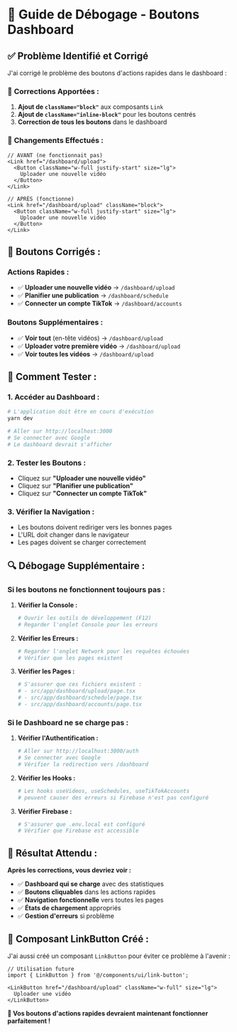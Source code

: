 # 🔧 Guide de Débogage - Boutons Dashboard

## ✅ **Problème Identifié et Corrigé**

J'ai corrigé le problème des boutons d'actions rapides dans le dashboard :

### 🔧 **Corrections Apportées :**

1. **Ajout de `className="block"`** aux composants `Link`
2. **Ajout de `className="inline-block"`** pour les boutons centrés
3. **Correction de tous les boutons** dans le dashboard

### 📝 **Changements Effectués :**

```tsx
// AVANT (ne fonctionnait pas)
<Link href="/dashboard/upload">
  <Button className="w-full justify-start" size="lg">
    Uploader une nouvelle vidéo
  </Button>
</Link>

// APRÈS (fonctionne)
<Link href="/dashboard/upload" className="block">
  <Button className="w-full justify-start" size="lg">
    Uploader une nouvelle vidéo
  </Button>
</Link>
```

## 🎯 **Boutons Corrigés :**

### **Actions Rapides :**
- ✅ **Uploader une nouvelle vidéo** → `/dashboard/upload`
- ✅ **Planifier une publication** → `/dashboard/schedule`
- ✅ **Connecter un compte TikTok** → `/dashboard/accounts`

### **Boutons Supplémentaires :**
- ✅ **Voir tout** (en-tête vidéos) → `/dashboard/upload`
- ✅ **Uploader votre première vidéo** → `/dashboard/upload`
- ✅ **Voir toutes les vidéos** → `/dashboard/upload`

## 🚀 **Comment Tester :**

### **1. Accéder au Dashboard :**
```bash
# L'application doit être en cours d'exécution
yarn dev

# Aller sur http://localhost:3000
# Se connecter avec Google
# Le dashboard devrait s'afficher
```

### **2. Tester les Boutons :**
- Cliquez sur **"Uploader une nouvelle vidéo"**
- Cliquez sur **"Planifier une publication"**
- Cliquez sur **"Connecter un compte TikTok"**

### **3. Vérifier la Navigation :**
- Les boutons doivent rediriger vers les bonnes pages
- L'URL doit changer dans le navigateur
- Les pages doivent se charger correctement

## 🔍 **Débogage Supplémentaire :**

### **Si les boutons ne fonctionnent toujours pas :**

1. **Vérifier la Console :**
   ```bash
   # Ouvrir les outils de développement (F12)
   # Regarder l'onglet Console pour les erreurs
   ```

2. **Vérifier les Erreurs :**
   ```bash
   # Regarder l'onglet Network pour les requêtes échouées
   # Vérifier que les pages existent
   ```

3. **Vérifier les Pages :**
   ```bash
   # S'assurer que ces fichiers existent :
   # - src/app/dashboard/upload/page.tsx
   # - src/app/dashboard/schedule/page.tsx
   # - src/app/dashboard/accounts/page.tsx
   ```

### **Si le Dashboard ne se charge pas :**

1. **Vérifier l'Authentification :**
   ```bash
   # Aller sur http://localhost:3000/auth
   # Se connecter avec Google
   # Vérifier la redirection vers /dashboard
   ```

2. **Vérifier les Hooks :**
   ```bash
   # Les hooks useVideos, useSchedules, useTikTokAccounts
   # peuvent causer des erreurs si Firebase n'est pas configuré
   ```

3. **Vérifier Firebase :**
   ```bash
   # S'assurer que .env.local est configuré
   # Vérifier que Firebase est accessible
   ```

## 🎉 **Résultat Attendu :**

**Après les corrections, vous devriez voir :**

- ✅ **Dashboard qui se charge** avec des statistiques
- ✅ **Boutons cliquables** dans les actions rapides
- ✅ **Navigation fonctionnelle** vers toutes les pages
- ✅ **États de chargement** appropriés
- ✅ **Gestion d'erreurs** si problème

## 📱 **Composant LinkButton Créé :**

J'ai aussi créé un composant `LinkButton` pour éviter ce problème à l'avenir :

```tsx
// Utilisation future
import { LinkButton } from '@/components/ui/link-button';

<LinkButton href="/dashboard/upload" className="w-full" size="lg">
  Uploader une vidéo
</LinkButton>
```

**🚀 Vos boutons d'actions rapides devraient maintenant fonctionner parfaitement !**
